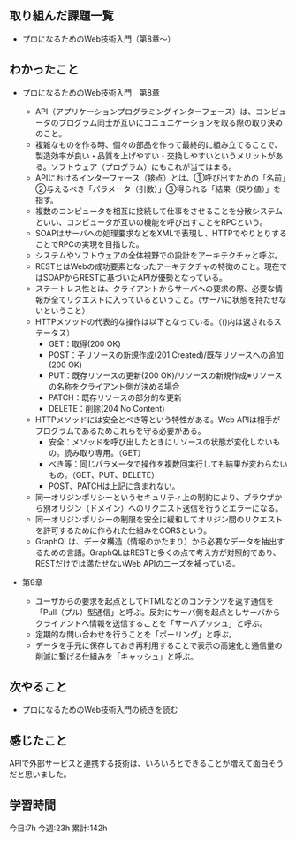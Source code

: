 ## 取り組んだ課題一覧
- プロになるためのWeb技術入門（第8章〜）
	
## わかったこと
- プロになるためのWeb技術入門　第8章
	- API（アプリケーションプログラミングインターフェース）は、コンピュータのプログラム同士が互いにコニュニケーションを取る際の取り決めのこと。
	- 複雑なものを作る時、個々の部品を作って最終的に組み立てることで、製造効率が良い・品質を上げやすい・交換しやすいというメリットがある。ソフトウェア（プログラム）にもこれが当てはまる。
	- APIにおけるインターフェース（接点）とは、①呼び出すための「名前」②与えるべき「パラメータ（引数）」③得られる「結果（戻り値）」を指す。
	- 複数のコンピュータを相互に接続して仕事をさせることを分散システムといい、コンピュータが互いの機能を呼び出すことをRPCという。
	- SOAPはサーバへの処理要求などをXMLで表現し、HTTPでやりとりすることでRPCの実現を目指した。
	- システムやソフトウェアの全体視野での設計をアーキテクチャと呼ぶ。
	- RESTとはWebの成功要素となったアーキテクチャの特徴のこと。現在ではSOAPからRESTに基づいたAPIが優勢となっている。
	- ステートレス性とは、クライアントからサーバへの要求の際、必要な情報が全てリクエストに入っているということ。（サーバに状態を持たせないということ）
	- HTTPメソッドの代表的な操作は以下となっている。（()内は返されるステータス）
		- GET：取得(200 OK)
		- POST：子リソースの新規作成(201 Created)/既存リソースへの追加(200 OK)
		- PUT：既存リソースの更新(200 OK)/リソースの新規作成※リソースの名称をクライアント側が決める場合
		- PATCH：既存リソースの部分的な更新
		- DELETE：削除(204 No Content)
	- HTTPメソッドには安全とべき等という特性がある。Web APIは相手がプログラムであるためこれらを守る必要がある。
		- 安全：メソッドを呼び出したときにリソースの状態が変化しないもの。読み取り専用。（GET）
		- べき等：同じパラメータで操作を複数回実行しても結果が変わらないもの。（GET、PUT、DELETE）
		- POST、PATCHは上記に含まれない。
	- 同一オリジンポリシーというセキュリティ上の制約により、ブラウザから別オリジン（ドメイン）へのリクエスト送信を行うとエラーになる。
	- 同一オリジンポリシーの制限を安全に緩和してオリジン間のリクエストを許可するために作られた仕組みをCORSという。
	- GraphQLは、データ構造（情報のかたまり）から必要なデータを抽出するための言語。GraphQLはRESTと多くの点で考え方が対照的であり、RESTだけでは満たせないWeb APIのニーズを補っている。

- 第9章
	- ユーザからの要求を起点としてHTMLなどのコンテンツを返す通信を「Pull（プル）型通信」と呼ぶ。反対にサーバ側を起点としサーバからクライアントへ情報を送信することを「サーバプッシュ」と呼ぶ。
	- 定期的な問い合わせを行うことを「ポーリング」と呼ぶ。
	- データを手元に保存しておき再利用することで表示の高速化と通信量の削減に繋げる仕組みを「キャッシュ」と呼ぶ。


## 次やること
- プロになるためのWeb技術入門の続きを読む
	

## 感じたこと
APIで外部サービスと連携する技術は、いろいろとできることが増えて面白そうだと思いました。


## 学習時間
今日:7h
今週:23h 
累計:142h